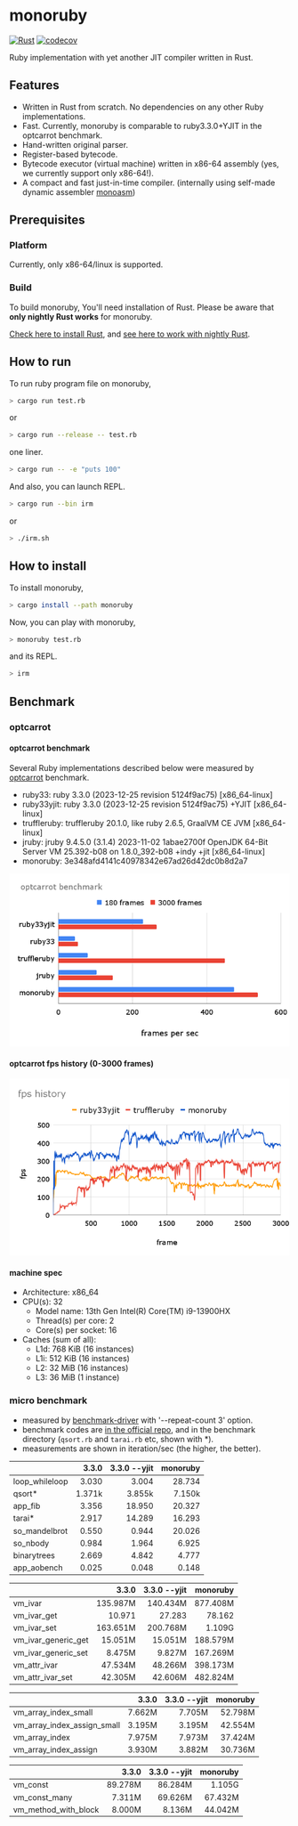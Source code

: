 # monoruby

[![Rust](https://github.com/sisshiki1969/monoruby/actions/workflows/rust.yml/badge.svg?branch=master)](https://github.com/sisshiki1969/monoruby/actions/workflows/rust.yml)
[![codecov](https://codecov.io/gh/sisshiki1969/monoruby/branch/master/graph/badge.svg?token=vAvpafdKER)](https://codecov.io/gh/sisshiki1969/monoruby)

Ruby implementation with yet another JIT compiler written in Rust.

## Features

- Written in Rust from scratch. No dependencies on any other Ruby implementations.
- Fast. Currently, monoruby is comparable to ruby3.3.0+YJIT in the optcarrot benchmark.
- Hand-written original parser.
- Register-based bytecode.
- Bytecode executor (virtual machine) written in x86-64 assembly (yes, we currently support only x86-64!).
- A compact and fast just-in-time compiler. (internally using self-made dynamic assembler [monoasm](https://github.com/sisshiki1969/monoasm))

## Prerequisites

### Platform

Currently, only x86-64/linux is supported.

### Build

To build monoruby, You'll need installation of Rust.
Please be aware that **only nightly Rust works** for monoruby.

[Check here to install Rust](https://www.rust-lang.org/ja/tools/install),
and [see here to work with nightly Rust](https://rust-lang.github.io/rustup/concepts/channels.html#working-with-nightly-rust).

## How to run

To run ruby program file on monoruby,

```sh
> cargo run test.rb
```

or

```sh
> cargo run --release -- test.rb
```

one liner.

```sh
> cargo run -- -e "puts 100"
```

And also, you can launch REPL.

```sh
> cargo run --bin irm
```

or

```sh
> ./irm.sh
```

## How to install

To install monoruby,

```sh
> cargo install --path monoruby
```

Now, you can play with monoruby,

```sh
> monoruby test.rb
```

and its REPL.

```sh
> irm
```

## Benchmark

### optcarrot

#### optcarrot benchmark

Several Ruby implementations described below were measured by [optcarrot](https://github.com/mame/optcarrot) benchmark.

- ruby33: ruby 3.3.0 (2023-12-25 revision 5124f9ac75) [x86_64-linux]
- ruby33yjit: ruby 3.3.0 (2023-12-25 revision 5124f9ac75) +YJIT [x86_64-linux]
- truffleruby: truffleruby 20.1.0, like ruby 2.6.5, GraalVM CE JVM [x86_64-linux]
- jruby: jruby 9.4.5.0 (3.1.4) 2023-11-02 1abae2700f OpenJDK 64-Bit Server VM 25.392-b08 on 1.8.0_392-b08 +indy +jit [x86_64-linux]
- monoruby: 3e348afd4141c40978342e67ad26d42dc0b8d2a7

![optcarrot_benchmark](optcarrot_benchmark.png)

#### optcarrot fps history (0-3000 frames)

![optcarrot_fps_history](optcarrot_fps_history.png)

#### machine spec

- Architecture:            x86_64
- CPU(s):                  32
  -  Model name:            13th Gen Intel(R) Core(TM) i9-13900HX
  -  Thread(s) per core:  2
  -  Core(s) per socket:  16
- Caches (sum of all):     
  - L1d:                   768 KiB (16 instances)
  - L1i:                   512 KiB (16 instances)
  - L2:                    32 MiB (16 instances)
  - L3:                    36 MiB (1 instance)

### micro benchmark

- measured by [benchmark-driver](https://github.com/benchmark-driver/benchmark-driver) with '--repeat-count 3' option.
- benchmark codes are [in the official repo](https://github.com/ruby/ruby/tree/master/benchmark), and in the benchmark directory (`qsort.rb` and `tarai.rb` etc, shown with *).
- measurements are shown in iteration/sec (the higher, the better).

|                     |   3.3.0| 3.3.0 --yjit|     monoruby|
|:--------------------|-------:|------------:|------------:|
|loop_whileloop       |   3.030|        3.004|       28.734|
|qsort*               |  1.371k|       3.855k|       7.150k|
|app_fib              |   3.356|       18.950|       20.327|
|tarai*               |   2.917|       14.289|       16.293|
|so_mandelbrot        |   0.550|        0.944|       20.026|
|so_nbody             |   0.984|        1.964|        6.925|
|binarytrees          |   2.669|        4.842|        4.777|
|app_aobench          |   0.025|        0.048|        0.148|

|                     |   3.3.0| 3.3.0 --yjit|    monoruby|
|:--------------------|-------:|------------:|-----------:|
|vm_ivar              |135.987M|     140.434M|    877.408M|
|vm_ivar_get          |  10.971|       27.283|      78.162|
|vm_ivar_set          |163.651M|     200.768M|      1.109G|
|vm_ivar_generic_get  | 15.051M|      15.051M|    188.579M|
|vm_ivar_generic_set  |  8.475M|       9.827M|    167.269M|
|vm_attr_ivar         | 47.534M|      48.266M|    398.173M|
|vm_attr_ivar_set     | 42.305M|      42.606M|    482.824M|

|                             |   3.3.0| 3.3.0 --yjit|      monoruby|
|:----------------------------|-------:|------------:|-------------:|
|vm_array_index_small         |  7.662M|       7.705M|       52.798M|
|vm_array_index_assign_small  |  3.195M|       3.195M|       42.554M|
|vm_array_index               |  7.975M|       7.973M|       37.424M|
|vm_array_index_assign        |  3.930M|       3.882M|       30.736M|

|                             |   3.3.0| 3.3.0 --yjit|    monoruby|
|:----------------------------|-------:|------------:|-----------:|
|vm_const                     | 89.278M|      86.284M|      1.105G|
|vm_const_many                |  7.311M|      69.626M|     67.432M|
|vm_method_with_block         |  8.000M|       8.136M|     44.042M|
